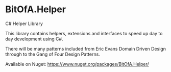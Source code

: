 # BitOfA.Helper
C# Helper Library


This library contains helpers, extensions and interfaces to speed up day to day development using C#.

There will be many patterns included from Eric Evans Domain Driven Design through to the Gang of Four Design Patterns.

Available on Nuget:
https://www.nuget.org/packages/BitOfA.Helper/
